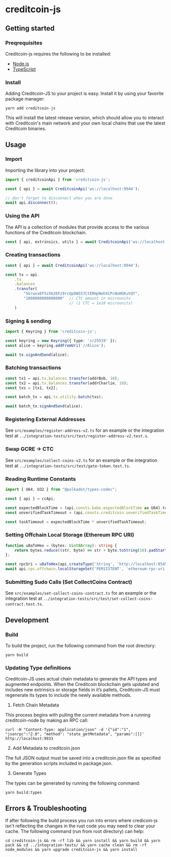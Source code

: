 # creditcoin-js

## Getting started

### Preqrequisites

Creditcoin-js requires the following to be installed:

-   [Node.js](https://nodejs.org/en/)
-   [TypeScript](https://www.typescriptlang.org/)

### Install

Adding Creditcoin-JS to your project is easy. Install it by using your favorite package manager:

```shell
yarn add creditcoin-js
```

This will install the latest release version, which should allow you to interact with Creditcoin's main network and your own local chains that use the latest Creditcoin binaries.

## Usage

### Import

Importing the library into your project:

```typescript
import { creditcoinApi } from 'creditcoin-js';

const { api } = await CreditcoinApi('ws://localhost:9944');

// don't forget to disconnect when you are done
await api.disconnect();
```

### Using the API

The API is a collection of modules that provide access to the various functions of the Creditcoin blockchain.

```typescript
const { api, extrinsics, utils } = await CreditcoinApi('ws://localhost:9944');
```

### Creating transactions

```typescript
const { api } = await CreditcoinApi('ws://localhost:9944');

const tx = api.
    .tx
    .balances
    .transfer(
        "5GrwvaEF5zXb26Fz9rcQpDWS57CtERHpNehXCPcNoHGKutQY",
        "1000000000000000"  // CTC amount in microunits
                            // (1 CTC = 1e18 microunits)
    )
```

### Signing & sending

```typescript
import { Keyring } from 'creditcoin-js';

const keyring = new Keyring({ type: 'sr25519' });
const alice = keyring.addFromUri('//Alice');

await tx.signAndSend(alice);
```

### Batching transactions

```typescript
const tx1 = api.tx.balances.transfer(addrBob, 10);
const tx2 = api.tx.balances.transfer(addrCharlie, 10);
const txs = [tx1, tx2];

const batch_tx = api.tx.utility.batch(txs);

await batch_tx.signAndSend(alice);
```

### Registering External Addresses
See `src/examples/register-address-v2.ts` for an example or the integration test at `../integration-tests/src/test/register-address-v2.test.s`.

### Swap GCRE -> CTC
See `src/examples/collect-coins-v2.ts` for an example or the integration test at `../integration-tests/src/test/gate-token.test.ts`.

### Reading Runtime Constants
```typescript
import { U64, U32 } from "@polkadot/types-codec";

const { api } = ccApi;

const expectedBlockTime = (api.consts.babe.expectedBlockTime as U64).toNumber()
const unverifiedTaskTimeout = (api.consts.creditcoin.unverifiedTaskTimeout as u32).toNumber();

const taskTimeout = expectedBlockTime * unverifiedTaskTimeout;
```


### Setting Offchain Local Storage (Ethereum RPC URI)
```typescript
function u8aToHex = (bytes: Uint8Array): string {
    return bytes.reduce((str, byte) => str + byte.toString(16).padStart(2, '0'), '0x');
};

const rpcUri = u8aToHex(api.createType('String', 'http://localhost:8545').toU8a());
await api.rpc.offchain.localStorageSet('PERSISTENT', 'ethereum-rpc-uri', rpcUri);
```

### Submitting Sudo Calls (Set CollectCoins Contract)
See `src/examples/set-collect-coins-contract.ts` for an example or the integration test at `../integration-tests/src/test/set-collect-coins-contract.test.ts`.

## Development

### Build

To build the project, run the following command from the root directory:

```shell
yarn build
```

### Updating Type definitions

Creditcoin-JS uses actual chain metadata to generate the API types and augmented endpoints. When the Creditcoin blockchain gets updated and includes new extrinsics or storage fields in it’s pallets, Creditcoin-JS must regenerate its types to include the newly available methods.

1. Fetch Chain Metadata

This process begins with pulling the current metadata from a running creditcoin-node by making an RPC call:

```shell
curl -H "Content-Type: application/json" -d '{"id":"1", "jsonrpc":"2.0", "method": "state_getMetadata", "params":[]}' http://localhost:9933
```

2. Add Metadata to creditcoin.json

The full JSON output must be saved into a creditcoin.json file as specified by the generation scripts included in package.json.

3. Generate Types

The types can be generated by running the following command:

```shell
yarn build:types
```

## Errors & Troubleshooting

If after following the build process you run into errors where credicoin-js isn't reflecting the changes in the rust code you may need to clear your cache. The following command (run from root directory) can help:

```shell
cd creditcoin-js && rm -rf lib && yarn install && yarn build && yarn pack && cd ../integration-tests/ && yarn cache clean && rm -rf node_modules && yarn upgrade creditcoin-js && yarn install
```
